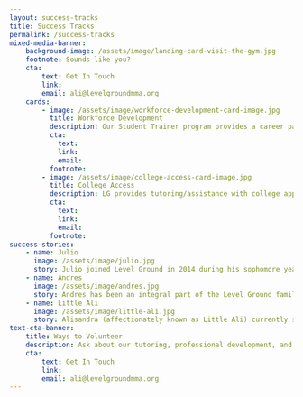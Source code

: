 ```yaml
---
layout: success-tracks
title: Success Tracks
permalink: /success-tracks
mixed-media-banner:
    background-image: /assets/image/landing-card-visit-the-gym.jpg
    footnote: Sounds like you?
    cta:
        text: Get In Touch
        link: 
        email: ali@levelgroundmma.org
    cards:
        - image: /assets/image/workforce-development-card-image.jpg
          title: Workforce Development
          description: Our Student Trainer program provides a career pathway as a Fitness Professional, particularly as gym managers, personal trainers, and fitness instructors.  Student Trainers learn to train clients, run fitness classes, and have the opportunity to gain nationally-recognized credentials by the National Academy of Sports Medicine.  LG helps youth transition to internships and jobs with Boston-based gyms.  Interested candidates must undergo an interview and selection process.
          cta:
            text: 
            link: 
            email:
          footnote:   
        - image: /assets/image/college-access-card-image.jpg
          title: College Access
          description: LG provides tutoring/assistance with college applications, and works with college partners to help students achieve a 4-year or technical degree.  Earn free training by participating in our tutoring program before athletic training, fulfilling college preparation requirements, and demonstrating an overall commitment to grow in academic excellence.
          cta:
            text: 
            link: 
            email:
          footnote:  
success-stories:
    - name: Julio
      image: /assets/image/julio.jpg
      story: Julio joined Level Ground in 2014 during his sophomore year of high school, and was promoted to blue belt in Brazilian Jiu Jitsu at LG.  In 2016, Julio joined the Student Trainer program through which he obtained employment with ACCEPT Personal Training School.  Through LG’s partnership with Ben Franklin Institute of Technology, Julio had the opportunity to take several college classes during his junior and senior years of high school.  In September 2017, Julio entered his freshman year at Fisher College and is avidly studying to become a personal trainer.
    - name: Andres
      image: /assets/image/andres.jpg
      story: Andres has been an integral part of the Level Ground family since 2015.  He has taken advantage of all 3 of LG’s Success Tracks, which resulted in him entering college at no cost through our partnership with The BASE/Urban College in 2016.  Andres is currently a sophomore in college, and currently works at LG as a Youth Manager and Assistant Instructor.  He is slated to take the NASM Personal Training Certification exam in early 2018.
    - name: Little Ali
      image: /assets/image/little-ali.jpg
      story: Alisandra (affectionately known as Little Ali) currently serves as one of LG’s leading Youth Managers.  She successfully grew into this role during her employment with The Club by George Foreman III which she secured through LG’s Student Trainer program.  At one point, Little Ali was on the brink of dropping out of high school.  However, upon identifying the root cause as inadequate support at school, LG successfully transferred her to our partner, Greater Egleston High School, where she graduated in 2017 (one year earlier than should would have otherwise.)  Little Ali will be pursuing college opportunities in 2018.
text-cta-banner:
    title: Ways to Volunteer
    description: Ask about our tutoring, professional development, and youth employment programs. Level Ground is a tax-exempt nonprofit under the IRS (EIN 46-3915852) and supported by friends like you.
    cta:
        text: Get In Touch
        link: 
        email: ali@levelgroundmma.org
---
```

